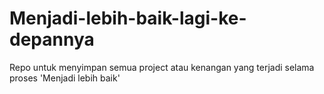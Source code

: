 # Menjadi-lebih-baik-lagi-ke-depannya
Repo untuk menyimpan semua project atau kenangan yang terjadi selama proses 'Menjadi lebih baik'
